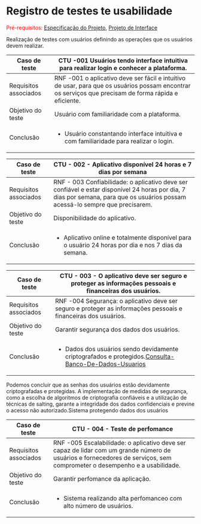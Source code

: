 # Registro de testes te usabilidade
<span style="color:red">Pré-requisitos: <a href="2-Especificação do Projeto.md"> Especificação do Projeto</a></span>, <a href="3-Projeto de Interface.md"> Projeto de Interface</a>

Realização de testes com usuários definindo as operações que os usuários devem realizar.


|Caso de teste   | CTU -001 Usuários tendo interface intuitiva para realizar login e conhecer a plataforma.
|------|-----------------------------------------|
|Requisitos associados |RNF -001 o aplicativo deve ser fácil e intuitivo de usar, para que os usuários possam encontrar os serviços que precisam de forma rápida e eficiente.
|Objetivo do teste | Usuário com familiaridade com a plataforma.
|Conclusão | <ul><li>Usuário constantando interface intuitiva e com familiaridade para realizar o login.</li></ul>



|Caso de teste   | CTU - 002 - Aplicativo disponível 24 horas e 7 dias por semana 
|------|-----------------------------------------|
|Requisitos associados | RNF - 003 Confiabilidade: o aplicativo deve ser confiável e estar disponível 24 horas por dia, 7 dias por semana, para que os usuários possam acessá-lo sempre que precisarem.
|Objetivo do teste | Disponibilidade do aplicativo. 
|Conclusão | <ul><li>Aplicativo online e totalmente disponível para o usuário 24 horas por dia e nos 7 dias da semana. </li></ul>

|Caso de teste   | CTU - 003 - O aplicativo deve ser seguro e proteger as informações pessoais e financeiras dos usuários.
|------|-----------------------------------------|
|Requisitos associados |RNF -004 Segurança: o aplicativo deve ser seguro e proteger as informações pessoais e financeiras dos usuários.	
|Objetivo do teste | Garantir segurança dos dados dos usuários. 
|Conclusão | <ul><li>Dados dos usuários sendo devidamente criptografados e protegidos.[Consulta-Banco-De-Dados-Usuarios](img/Consulta-Banco-De-Dados-Usuarios.png)
Podemos concluir que as senhas dos usuários estão devidamente criptografadas e protegidas. A implementação de medidas de segurança, como a escolha de algoritmos de criptografia confiáveis e a utilização de técnicas de salting, garante a integridade dos dados confidenciais e previne o acesso não autorizado.Sistema protegendo dados dos usuários</li></ul>


|Caso de teste   | CTU - 004 - Teste de perfomance
|------|-----------------------------------------|
|Requisitos associados |RNF -005 Escalabilidade: o aplicativo deve ser capaz de lidar com um grande número de usuários e fornecedores de serviços, sem comprometer o desempenho e a usabilidade.	
|Objetivo do teste | Garantir perfomance da aplicação. 
|Conclusão | <ul><li>Sistema realizando alta perfomanceo com alto número de usuários.</li></ul>


